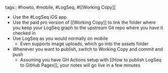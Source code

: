 tags:: #howto, #mobile, #LogSeq, #[[Working Copy]]

- Use the #LogSeq iOS app
- Use the paid pro version of [[Working Copy]] to link the folder where you keep your LogSeq graph to the upstream Git repo where you have it checked in
- Use LogSeq as you would normally on mobile
	- Even supports image uploads, which go into the assets folder
- Whenever you want to publish, switch to Working Copy and commit and push
	- Assuming you have GH Actions setup with [[How to publish LogSeq to GitHub Pages]], your notes will go live in a few minutes